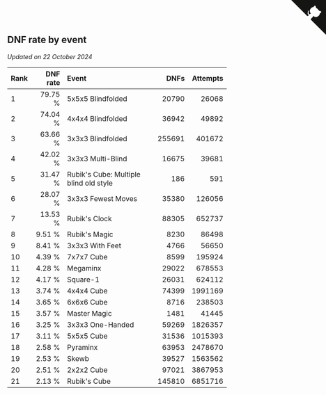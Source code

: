 ## DNF rate by event

*Updated on 22 October 2024*

| Rank | DNF rate | Event | DNFs | Attempts |
| :--- | ---: | :--- | ---: | ---: |
| 1 | 79.75 % | 5x5x5 Blindfolded | 20790 | 26068 |
| 2 | 74.04 % | 4x4x4 Blindfolded | 36942 | 49892 |
| 3 | 63.66 % | 3x3x3 Blindfolded | 255691 | 401672 |
| 4 | 42.02 % | 3x3x3 Multi-Blind | 16675 | 39681 |
| 5 | 31.47 % | Rubik's Cube: Multiple blind old style | 186 | 591 |
| 6 | 28.07 % | 3x3x3 Fewest Moves | 35380 | 126056 |
| 7 | 13.53 % | Rubik's Clock | 88305 | 652737 |
| 8 | 9.51 % | Rubik's Magic | 8230 | 86498 |
| 9 | 8.41 % | 3x3x3 With Feet | 4766 | 56650 |
| 10 | 4.39 % | 7x7x7 Cube | 8599 | 195924 |
| 11 | 4.28 % | Megaminx | 29022 | 678553 |
| 12 | 4.17 % | Square-1 | 26031 | 624112 |
| 13 | 3.74 % | 4x4x4 Cube | 74399 | 1991169 |
| 14 | 3.65 % | 6x6x6 Cube | 8716 | 238503 |
| 15 | 3.57 % | Master Magic | 1481 | 41445 |
| 16 | 3.25 % | 3x3x3 One-Handed | 59269 | 1826357 |
| 17 | 3.11 % | 5x5x5 Cube | 31536 | 1015393 |
| 18 | 2.58 % | Pyraminx | 63953 | 2478670 |
| 19 | 2.53 % | Skewb | 39527 | 1563562 |
| 20 | 2.51 % | 2x2x2 Cube | 97021 | 3867953 |
| 21 | 2.13 % | Rubik's Cube | 145810 | 6851716 |


<a href="https://github.com/JustinTimeCuber/wca_statistics" class="github-corner" aria-label="View source on Github"><svg width="80" height="80" viewBox="0 0 250 250" style="fill:#151513; color:#fff; position: absolute; top: 0; border: 0; right: 0;" aria-hidden="true"><path d="M0,0 L115,115 L130,115 L142,142 L250,250 L250,0 Z"></path><path d="M128.3,109.0 C113.8,99.7 119.0,89.6 119.0,89.6 C122.0,82.7 120.5,78.6 120.5,78.6 C119.2,72.0 123.4,76.3 123.4,76.3 C127.3,80.9 125.5,87.3 125.5,87.3 C122.9,97.6 130.6,101.9 134.4,103.2" fill="currentColor" style="transform-origin: 130px 106px;" class="octo-arm"></path><path d="M115.0,115.0 C114.9,115.1 118.7,116.5 119.8,115.4 L133.7,101.6 C136.9,99.2 139.9,98.4 142.2,98.6 C133.8,88.0 127.5,74.4 143.8,58.0 C148.5,53.4 154.0,51.2 159.7,51.0 C160.3,49.4 163.2,43.6 171.4,40.1 C171.4,40.1 176.1,42.5 178.8,56.2 C183.1,58.6 187.2,61.8 190.9,65.4 C194.5,69.0 197.7,73.2 200.1,77.6 C213.8,80.2 216.3,84.9 216.3,84.9 C212.7,93.1 206.9,96.0 205.4,96.6 C205.1,102.4 203.0,107.8 198.3,112.5 C181.9,128.9 168.3,122.5 157.7,114.1 C157.9,116.9 156.7,120.9 152.7,124.9 L141.0,136.5 C139.8,137.7 141.6,141.9 141.8,141.8 Z" fill="currentColor" class="octo-body"></path></svg></a><style>.github-corner:hover .octo-arm{animation:octocat-wave 560ms ease-in-out}@keyframes octocat-wave{0%,100%{transform:rotate(0)}20%,60%{transform:rotate(-25deg)}40%,80%{transform:rotate(10deg)}}@media (max-width:500px){.github-corner:hover .octo-arm{animation:none}.github-corner .octo-arm{animation:octocat-wave 560ms ease-in-out}}</style>
